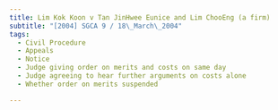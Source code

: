 ```yaml
---
title: Lim Kok Koon v Tan JinHwee Eunice and Lim ChooEng (a firm)
subtitle: "[2004] SGCA 9 / 18\_March\_2004"
tags:
  - Civil Procedure
  - Appeals
  - Notice
  - Judge giving order on merits and costs on same day
  - Judge agreeing to hear further arguments on costs alone
  - Whether order on merits suspended

---
```


